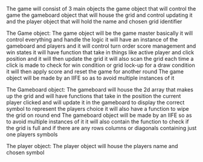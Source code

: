 The game will consist of 3 main objects
the game object that will control the game
the gameboard object that will house the grid and control updating it
and the player object that will hold the name and chosen grid identifier

The Game object:
The game object will be the game master basically it will control everything and handle the logic it will have an instance of the gameboard and players
and it will control turn order score management and win states it will have function that take in things like active player and click position and it will then
update the grid
it will also scan the grid each time a click is made to check for win condition or grid lock-up for a draw condition it will then apply score and reset the game for another round
The game object will be made by an IIFE so as to avoid multiple instances of it

The Gameboard object:
The gameboard will house the 2d array that makes up the grid and will have functions that take in the position the current player clicked and will update it
in the gameboard to display the correct symbol to represent the players choice it will also have a function to wipe the grid on round end
The gameboard object will be made by an IIFE so as to avoid multiple instances of it
it will also contain the function to check if the grid is full and if there are any rows columns or diagonals containing just one players symbols

The player object:
The player object will house the players name and chosen symbol
